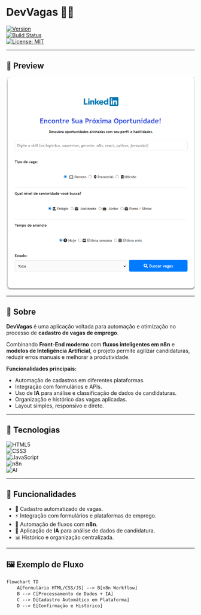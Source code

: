 # DevVagas 💼🤖  

[![Version](https://img.shields.io/badge/version-1.0.0-blue)](https://github.com/seu-usuario/devvagas/releases/tag/v1.0.0)  
[![Build Status](https://img.shields.io/github/actions/workflow/status/seu-usuario/devvagas/ci.yml?branch=main)](https://github.com/seu-usuario/devvagas/actions)  
[![License: MIT](https://img.shields.io/badge/license-MIT-green)](LICENSE)  

---

## 📸 Preview  

![DevVagas Preview](./assets/thumb-vagas.png)  

---

## 📌 Sobre  

**DevVagas** é uma aplicação voltada para automação e otimização no processo de **cadastro de vagas de emprego**.  

Combinando **Front-End moderno** com **fluxos inteligentes em n8n** e **modelos de Inteligência Artificial**, o projeto permite agilizar candidaturas, reduzir erros manuais e melhorar a produtividade.  

**Funcionalidades principais:**  
- Automação de cadastros em diferentes plataformas.  
- Integração com formulários e APIs.  
- Uso de **IA** para análise e classificação de dados de candidaturas.  
- Organização e histórico das vagas aplicadas.  
- Layout simples, responsivo e direto.  

---

## 🔧 Tecnologias  

![HTML5](https://img.shields.io/badge/HTML5-E34F26?style=for-the-badge&logo=html5&logoColor=fff)  
![CSS3](https://img.shields.io/badge/CSS3-1572B6?style=for-the-badge&logo=css3&logoColor=fff)  
![JavaScript](https://img.shields.io/badge/JavaScript-F7DF1E?style=for-the-badge&logo=javascript&logoColor=000)  
![n8n](https://img.shields.io/badge/n8n-0A1128?style=for-the-badge&logo=n8n&logoColor=ff6c37)  
![AI](https://img.shields.io/badge/IA-20232A?style=for-the-badge&logo=openai&logoColor=61DAFB)  

---

## 🎨 Funcionalidades  

- 📑 Cadastro automatizado de vagas.  
- ⚡ Integração com formulários e plataformas de emprego.  
- 🤖 Automação de fluxos com **n8n**.  
- 🧠 Aplicação de **IA** para análise de dados de candidatura.  
- 📊 Histórico e organização centralizada.  

---

## 🖼️ Exemplo de Fluxo  

```mermaid
flowchart TD
    A[Formulário HTML/CSS/JS] --> B[n8n Workflow]
    B --> C[Processamento de Dados + IA]
    C --> D[Cadastro Automático em Plataforma]
    D --> E[Confirmação e Histórico]
